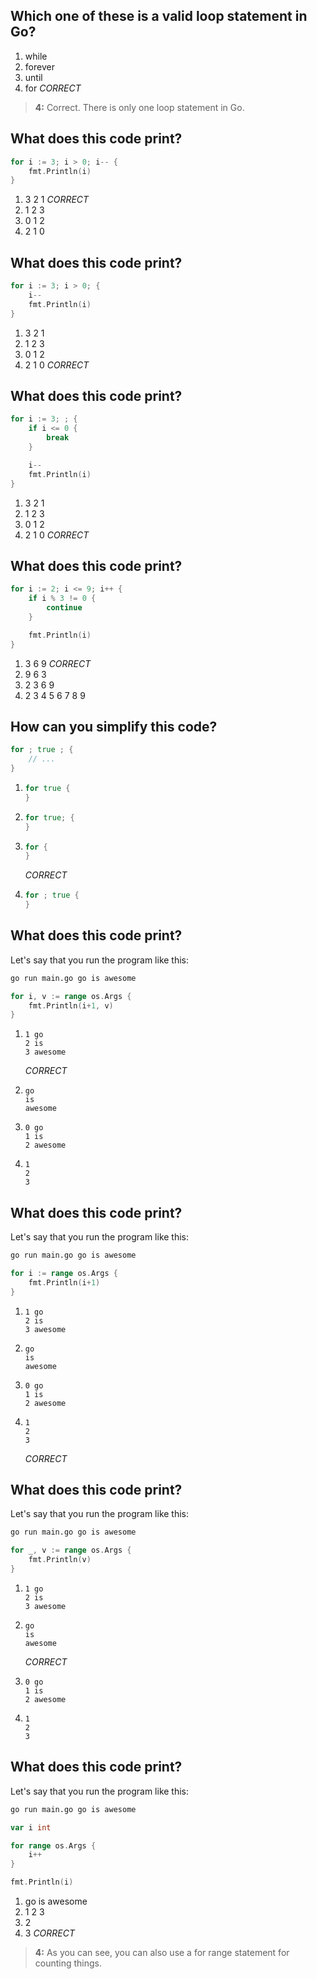 ## Which one of these is a valid loop statement in Go?
1. while
2. forever
3. until
4. for *CORRECT*

> **4:** Correct. There is only one loop statement in Go.


## What does this code print?
```go
for i := 3; i > 0; i-- {
    fmt.Println(i)
}
```
1. 3 2 1 *CORRECT*
2. 1 2 3
3. 0 1 2
4. 2 1 0


## What does this code print?
```go
for i := 3; i > 0; {
    i--
    fmt.Println(i)
}
```
1. 3 2 1
2. 1 2 3
3. 0 1 2
4. 2 1 0 *CORRECT*


## What does this code print?
```go
for i := 3; ; {
    if i <= 0 {
        break
    }

    i--
    fmt.Println(i)
}
```
1. 3 2 1
2. 1 2 3
3. 0 1 2
4. 2 1 0 *CORRECT*


## What does this code print?
```go
for i := 2; i <= 9; i++ {
    if i % 3 != 0 {
        continue
    }

    fmt.Println(i)
}
```
1. 3 6 9 *CORRECT*
2. 9 6 3
3. 2 3 6 9
4. 2 3 4 5 6 7 8 9


## How can you simplify this code?
```go
for ; true ; {
    // ...
}
```
1. ```go
   for true {
   }
   ```
2. ```go
   for true; {
   }
   ```
3. ```go
   for {
   }
   ```
   *CORRECT*
4. ```go
   for ; true {
   }
   ```


## What does this code print?
Let's say that you run the program like this:
```bash
go run main.go go is awesome
```

```go
for i, v := range os.Args {
    fmt.Println(i+1, v)
}
```
1. ```
   1 go
   2 is
   3 awesome
   ```
   *CORRECT*
2. ```
   go
   is
   awesome
   ```
3. ```
   0 go
   1 is
   2 awesome
   ```
4. ```
   1
   2
   3
   ```


## What does this code print?
Let's say that you run the program like this:
```bash
go run main.go go is awesome
```

```go
for i := range os.Args {
    fmt.Println(i+1)
}
```
1. ```
   1 go
   2 is
   3 awesome
   ```
2. ```
   go
   is
   awesome
   ```
3. ```
   0 go
   1 is
   2 awesome
   ```
4. ```
   1
   2
   3
   ```
   *CORRECT*


## What does this code print?
Let's say that you run the program like this:
```bash
go run main.go go is awesome
```

```go
for _, v := range os.Args {
    fmt.Println(v)
}
```
1. ```
   1 go
   2 is
   3 awesome
   ```
2. ```
   go
   is
   awesome
   ```
   *CORRECT*
3. ```
   0 go
   1 is
   2 awesome
   ```
4. ```
   1
   2
   3
   ```


## What does this code print?
Let's say that you run the program like this:
```bash
go run main.go go is awesome
```

```go
var i int

for range os.Args {
    i++
}

fmt.Println(i)
```
1. go is awesome
2. 1 2 3
3. 2
4. 3 *CORRECT*

> **4:** As you can see, you can also use a for range statement for counting things.